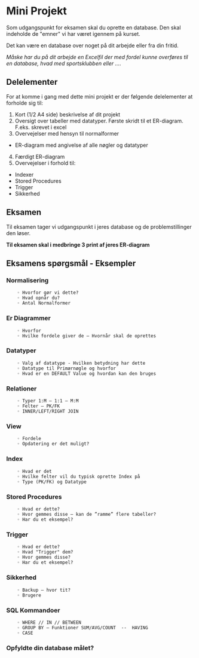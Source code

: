 # Mini Projekt

Som udgangspunkt for eksamen skal du oprette en database.
Den skal indeholde de "emner" vi har været igennem på kurset.

Det kan være en database over noget på dit arbejde eller fra din fritid.

*Måske har du på dit arbejde en Excelfil der med fordel kunne overføres til en database, hvad med sportsklubben eller ....*

## Delelementer
For at komme i gang med dette mini projekt er der følgende delelementer at forholde sig til:

1. Kort (1/2 A4 side) beskrivelse af dit projekt
2. Oversigt over tabeller med datatyper. Første skridt til et ER-diagram. F.eks. skrevet i excel
3. Overvejelser med hensyn til normalformer
  - ER-diagram med angivelse af alle nøgler og datatyper
4. Færdigt ER-diagram
5. Overvejelser i forhold til:
  - Indexer
  - Stored Procedures
  - Trigger
  - Sikkerhed
	
## Eksamen
Til eksamen tager vi udgangspunkt i jeres database og de problemstillinger den løser.

**Til eksamen skal i medbringe 3 print af jeres ER-diagram**

## Eksamens spørgsmål - Eksempler

### Normalisering
        ◦ Hvorfor gør vi dette?
        ◦ Hvad opnår du?
        ◦ Antal Normalformer

### Er Diagrammer
        ◦ Hvorfor
        ◦ Hvilke fordele giver de – Hvornår skal de oprettes

### Datatyper
        ◦ Valg af datatype - Hvilken betydning har dette
        ◦ Datatype til Primærnøgle og hvorfor
        ◦ Hvad er en DEFAULT Value og hvordan kan den bruges

### Relationer
        ◦ Typer 1:M – 1:1 – M:M
        ◦ Felter – PK/FK
        ◦ INNER/LEFT/RIGHT JOIN

### View
        ◦ Fordele
        ◦ Opdatering er det muligt?

### Index
        ◦ Hvad er det
        ◦ Hvilke felter vil du typisk oprette Index på
        ◦ Type (PK/FK) og Datatype

### Stored Procedures
        ◦ Hvad er dette?
        ◦ Hvor gemmes disse – kan de ”ramme” flere tabeller?
        ◦ Har du et eksempel?

### Trigger
        ◦ Hvad er dette?
        ◦ Hvad "Trigger" dem?
        ◦ Hvor gemmes disse?
        ◦ Har du et eksempel?

### Sikkerhed
        ◦ Backup – hvor tit?
        ◦ Brugere

### SQL Kommandoer
        ◦ WHERE // IN // BETWEEN
        ◦ GROUP BY – Funktioner SUM/AVG/COUNT  --  HAVING
        ◦ CASE

### Opfyldte din database målet?
